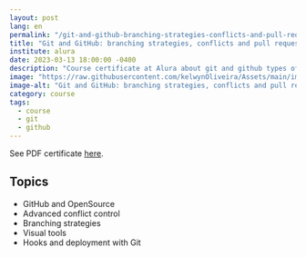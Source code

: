 ```yaml
---
layout: post
lang: en
permalink: "/git-and-github-branching-strategies-conflicts-and-pull-requests"
title: "Git and GitHub: branching strategies, conflicts and pull requests"
institute: alura
date: 2023-03-13 18:00:00 -0400
description: "Course certificate at Alura about git and github types of branching strategies, how to solve conflicts and make pull requests."
image: "https://raw.githubusercontent.com/kelwynOliveira/Assets/main/img/certificates/intensive-courses/alura/courses/git-and-github-branching-strategies-conflicts-and-pull-requests/front-en.jpg"
image-alt: "Git and GitHub: branching strategies, conflicts and pull requests certificate"
category: course
tags:
  - course
  - git
  - github
---
```


See PDF certificate <a href="https://docs.google.com/viewer?url=https://raw.githubusercontent.com/kelwynOliveira/Assets/main/PDF/certificates/intensive-courses/{{page.institute}}{{page.permalink}}.pdf" target="_blank">here</a>.

## Topics

- GitHub and OpenSource
- Advanced conflict control
- Branching strategies
- Visual tools
- Hooks and deployment with Git
